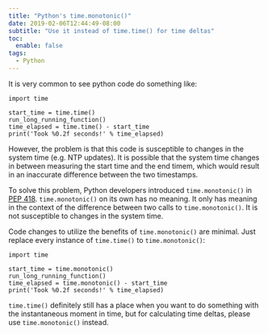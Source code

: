```yaml
---
title: "Python's time.monotonic()"
date: 2019-02-06T12:44:49-08:00
subtitle: "Use it instead of time.time() for time deltas"
toc:
  enable: false
tags:
  - Python
---
```

It is very common to see python code do something like:
```python3
import time

start_time = time.time()
run_long_running_function()
time_elapsed = time.time() - start_time
print('Took %0.2f seconds!' % time_elapsed)
```
However, the problem is that this code is susceptible to changes in the system time (e.g. NTP updates). It is possible that the system time changes in between measuring the start time and the end timem, which would result in an inaccurate difference between the two timestamps.

To solve this problem, Python developers introduced `time.monotonic()` in [PEP 418][1]. `time.monotonic()` on its own has no meaning. It only has meaning in the context of the difference between two calls to `time.monotonic()`. It is not susceptible to changes in the system time.

Code changes to utilize the benefits of `time.monotonic()` are minimal. Just replace every instance of `time.time()` to `time.monotonic()`:
```python3
import time

start_time = time.monotonic()
run_long_running_function()
time_elapsed = time.monotonic() - start_time
print('Took %0.2f seconds!' % time_elapsed)
```
`time.time()` definitely still has a place when you want to do something with the instantaneous moment in time, but for calculating time deltas, please use `time.monotonic()` instead.

[1]: https://www.python.org/dev/peps/pep-0418/
